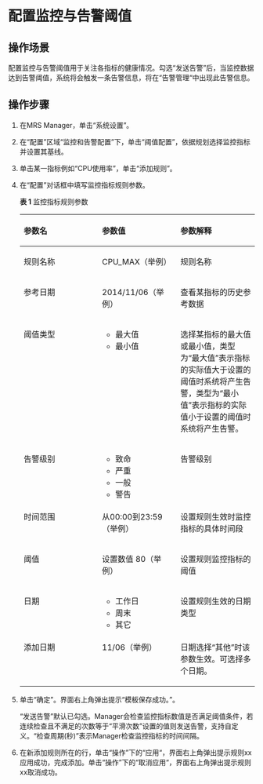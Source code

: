 # 配置监控与告警阈值<a name="ZH-CN_TOPIC_0035209605"></a>

## 操作场景<a name="section49745071163727"></a>

配置监控与告警阈值用于关注各指标的健康情况。勾选“发送告警”后，当监控数据达到告警阈值，系统将会触发一条告警信息，将在“告警管理“中出现此告警信息。

## 操作步骤<a name="section5781253916386"></a>

1.  在MRS Manager，单击“系统设置”。
2.  在“配置”区域“监控和告警配置”下，单击“阈值配置”，依据规划选择监控指标并设置其基线。
3.  单击某一指标例如“CPU使用率”，单击“添加规则”。
4.  在“配置”对话框中填写监控指标规则参数。

    **表 1**  监控指标规则参数

    <a name="table52796306164044"></a>
    <table><thead align="left"><tr id="row39945260164044"><th class="cellrowborder" valign="top" width="33.33333333333333%" id="mcps1.2.4.1.1"><p id="p14340662164044"><a name="p14340662164044"></a><a name="p14340662164044"></a><strong id="b672627165111"><a name="b672627165111"></a><a name="b672627165111"></a>参数名</strong></p>
    </th>
    <th class="cellrowborder" valign="top" width="33.33333333333333%" id="mcps1.2.4.1.2"><p id="p20743001164044"><a name="p20743001164044"></a><a name="p20743001164044"></a><strong id="b54482792165111"><a name="b54482792165111"></a><a name="b54482792165111"></a>参数值</strong></p>
    </th>
    <th class="cellrowborder" valign="top" width="33.33333333333333%" id="mcps1.2.4.1.3"><p id="p2461500164044"><a name="p2461500164044"></a><a name="p2461500164044"></a><strong id="b51030009165111"><a name="b51030009165111"></a><a name="b51030009165111"></a>参数解释</strong></p>
    </th>
    </tr>
    </thead>
    <tbody><tr id="row65163783164044"><td class="cellrowborder" valign="top" width="33.33333333333333%" headers="mcps1.2.4.1.1 "><p id="p43775075164044"><a name="p43775075164044"></a><a name="p43775075164044"></a>规则名称</p>
    </td>
    <td class="cellrowborder" valign="top" width="33.33333333333333%" headers="mcps1.2.4.1.2 "><p id="p56120183164044"><a name="p56120183164044"></a><a name="p56120183164044"></a>CPU_MAX（举例）</p>
    </td>
    <td class="cellrowborder" valign="top" width="33.33333333333333%" headers="mcps1.2.4.1.3 "><p id="p49441004164044"><a name="p49441004164044"></a><a name="p49441004164044"></a>规则名称</p>
    </td>
    </tr>
    <tr id="row42315858164044"><td class="cellrowborder" valign="top" width="33.33333333333333%" headers="mcps1.2.4.1.1 "><p id="p5032507164044"><a name="p5032507164044"></a><a name="p5032507164044"></a>参考日期</p>
    </td>
    <td class="cellrowborder" valign="top" width="33.33333333333333%" headers="mcps1.2.4.1.2 "><p id="p4979928164044"><a name="p4979928164044"></a><a name="p4979928164044"></a>2014/11/06（举例）</p>
    </td>
    <td class="cellrowborder" valign="top" width="33.33333333333333%" headers="mcps1.2.4.1.3 "><p id="p721042164044"><a name="p721042164044"></a><a name="p721042164044"></a>查看某指标的历史参考数据</p>
    </td>
    </tr>
    <tr id="row6489381164044"><td class="cellrowborder" valign="top" width="33.33333333333333%" headers="mcps1.2.4.1.1 "><p id="p55877844164044"><a name="p55877844164044"></a><a name="p55877844164044"></a>阈值类型</p>
    </td>
    <td class="cellrowborder" valign="top" width="33.33333333333333%" headers="mcps1.2.4.1.2 "><a name="ul29811540164044"></a><a name="ul29811540164044"></a><ul id="ul29811540164044"><li>最大值</li><li>最小值</li></ul>
    </td>
    <td class="cellrowborder" valign="top" width="33.33333333333333%" headers="mcps1.2.4.1.3 "><p id="p38288870164044"><a name="p38288870164044"></a><a name="p38288870164044"></a>选择某指标的最大值或最小值，类型为“最大值”表示指标的实际值大于设置的阈值时系统将产生告警，类型为“最小值”表示指标的实际值小于设置的阈值时系统将产生告警。</p>
    </td>
    </tr>
    <tr id="row18163667164048"><td class="cellrowborder" valign="top" width="33.33333333333333%" headers="mcps1.2.4.1.1 "><p id="p60927781164055"><a name="p60927781164055"></a><a name="p60927781164055"></a>告警级别</p>
    </td>
    <td class="cellrowborder" valign="top" width="33.33333333333333%" headers="mcps1.2.4.1.2 "><a name="ul65145658164241"></a><a name="ul65145658164241"></a><ul id="ul65145658164241"><li>致命</li><li>严重</li><li>一般</li><li>警告</li></ul>
    </td>
    <td class="cellrowborder" valign="top" width="33.33333333333333%" headers="mcps1.2.4.1.3 "><p id="p64736108164249"><a name="p64736108164249"></a><a name="p64736108164249"></a>告警级别</p>
    </td>
    </tr>
    <tr id="row54537559164255"><td class="cellrowborder" valign="top" width="33.33333333333333%" headers="mcps1.2.4.1.1 "><p id="p4343394016437"><a name="p4343394016437"></a><a name="p4343394016437"></a>时间范围</p>
    </td>
    <td class="cellrowborder" valign="top" width="33.33333333333333%" headers="mcps1.2.4.1.2 "><p id="p2848822316437"><a name="p2848822316437"></a><a name="p2848822316437"></a>从00:00到23:59（举例）</p>
    </td>
    <td class="cellrowborder" valign="top" width="33.33333333333333%" headers="mcps1.2.4.1.3 "><p id="p2584473116437"><a name="p2584473116437"></a><a name="p2584473116437"></a>设置规则生效时监控指标的具体时间段</p>
    </td>
    </tr>
    <tr id="row1824980116435"><td class="cellrowborder" valign="top" width="33.33333333333333%" headers="mcps1.2.4.1.1 "><p id="p5032731016437"><a name="p5032731016437"></a><a name="p5032731016437"></a>阈值</p>
    </td>
    <td class="cellrowborder" valign="top" width="33.33333333333333%" headers="mcps1.2.4.1.2 "><p id="p4998033016437"><a name="p4998033016437"></a><a name="p4998033016437"></a>设置数值 80（举例）</p>
    </td>
    <td class="cellrowborder" valign="top" width="33.33333333333333%" headers="mcps1.2.4.1.3 "><p id="p2187496316437"><a name="p2187496316437"></a><a name="p2187496316437"></a>设置规则监控指标的阈值</p>
    </td>
    </tr>
    <tr id="row1616672164310"><td class="cellrowborder" valign="top" width="33.33333333333333%" headers="mcps1.2.4.1.1 "><p id="p63841609164310"><a name="p63841609164310"></a><a name="p63841609164310"></a>日期</p>
    </td>
    <td class="cellrowborder" valign="top" width="33.33333333333333%" headers="mcps1.2.4.1.2 "><a name="ul31319988164326"></a><a name="ul31319988164326"></a><ul id="ul31319988164326"><li>工作日</li><li>周末</li><li>其它</li></ul>
    </td>
    <td class="cellrowborder" valign="top" width="33.33333333333333%" headers="mcps1.2.4.1.3 "><p id="p38382486164310"><a name="p38382486164310"></a><a name="p38382486164310"></a>设置规则生效的日期类型</p>
    </td>
    </tr>
    <tr id="row3294547594014"><td class="cellrowborder" valign="top" width="33.33333333333333%" headers="mcps1.2.4.1.1 "><p id="p5133778194014"><a name="p5133778194014"></a><a name="p5133778194014"></a>添加日期</p>
    </td>
    <td class="cellrowborder" valign="top" width="33.33333333333333%" headers="mcps1.2.4.1.2 "><p id="p6471961294014"><a name="p6471961294014"></a><a name="p6471961294014"></a>11/06（举例）</p>
    </td>
    <td class="cellrowborder" valign="top" width="33.33333333333333%" headers="mcps1.2.4.1.3 "><p id="p779724894014"><a name="p779724894014"></a><a name="p779724894014"></a>日期选择<span class="parmvalue" id="parmvalue2571725994520"><a name="parmvalue2571725994520"></a><a name="parmvalue2571725994520"></a>“其他”</span>时该参数生效。可选择多个日期。</p>
    </td>
    </tr>
    </tbody>
    </table>

5.  单击“确定”。界面右上角弹出提示“模板保存成功。”。

    “发送告警”默认已勾选。Manager会检查监控指标数值是否满足阈值条件，若连续检查且不满足的次数等于“平滑次数”设置的值则发送告警，支持自定义。“检查周期\(秒\)”表示Manager检查监控指标的时间间隔。

6.  在新添加规则所在的行，单击“操作”下的“应用“，界面右上角弹出提示规则xx应用成功，完成添加。单击“操作”下的“取消应用“，界面右上角弹出提示规则xx取消成功。

